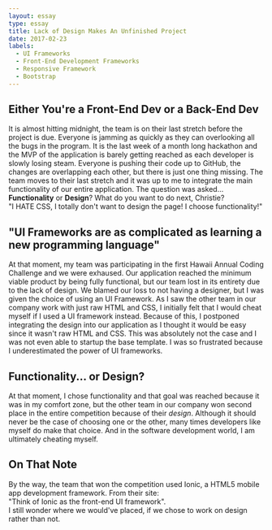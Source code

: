 ```yaml
---
layout: essay
type: essay
title: Lack of Design Makes An Unfinished Project
date: 2017-02-23
labels:
  - UI Frameworks
  - Front-End Development Frameworks
  - Responsive Framework
  - Bootstrap
---
```


## Either You're a Front-End Dev or a Back-End Dev
It is almost hitting midnight, the team is on their last stretch before the project is due. Everyone is jamming as quickly as they can overlooking all the bugs in the program. It is the last week of a month long hackathon and the MVP of the application is barely getting reached as each developer is slowly losing steam. Everyone is pushing their code up to GitHub, the changes are overlapping each other, but there is just one thing missing. The team moves to their last stretch and it was up to me to integrate the main functionality of our entire application. The question was asked...<br>
**Functionality** or **Design**? What do you want to do next, Christie? <br>
"I HATE CSS, I totally don't want to design the page! I choose functionality!"<br>

## "UI Frameworks are as complicated as learning a new programming language"
At that moment, my team was participating in the first Hawaii Annual Coding Challenge and we were exhaused. Our application reached the minimum viable product by being fully functional, but our team lost in its entirety due to the lack of design. We blamed our loss to not having a designer, but I was given the choice of using an UI Framework. As I saw the other team in our company work with just raw HTML and CSS, I initially felt that I would cheat myself if I used a UI framework instead. Because of this, I postponed integrating the design into our application as I thought it would be easy since it wasn't raw HTML and CSS. This was absolutely not the case and I was not even able to startup the base template. I was so frustrated because I underestimated the power of UI frameworks.

## Functionality... or Design?
At that moment, I chose functionality and that goal was reached because it was in my comfort zone, but the other team in our company won second place in the entire competition because of their *design*. Although it should never be the case of choosing one or the other, many times developers like myself do make that choice. And in the software development world, I am ultimately cheating myself. 

## On That Note
By the way, the team that won the competition used Ionic, a HTML5 mobile app development framework. From their site: <br>
"Think of Ionic as the front-end UI framework". <br>
I still wonder where we would've placed, if we chose to work on design rather than not.